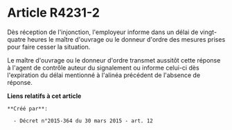 # Article R4231-2

Dès réception de l'injonction, l'employeur informe dans un délai de vingt-quatre heures le maître d'ouvrage ou le donneur
d'ordre des mesures prises pour faire cesser la situation. 

Le maître d'ouvrage ou le donneur d'ordre transmet aussitôt cette réponse à l'agent de contrôle auteur du signalement ou
informe celui-ci dès l'expiration du délai mentionné à l'alinéa précédent de l'absence de réponse.

**Liens relatifs à cet article**

	**Créé par**:

	  - Décret n°2015-364 du 30 mars 2015 - art. 12
